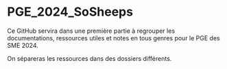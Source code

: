 # PGE_2024_SoSheeps
Ce GitHub servira dans une première partie à regrouper les documentations, ressources utiles et notes en tous genres pour le PGE des SME 2024.

On sépareras les ressources dans des dossiers différents.
